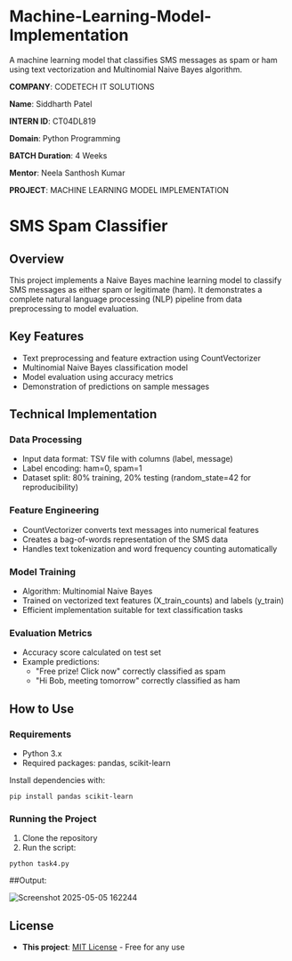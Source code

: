 # Machine-Learning-Model-Implementation
A machine learning model that classifies SMS messages as spam or ham using text vectorization and Multinomial Naive Bayes algorithm.

**COMPANY**: CODETECH IT SOLUTIONS

**Name**: Siddharth Patel

**INTERN ID**: CT04DL819

**Domain**: Python Programming

**BATCH Duration**: 4 Weeks

**Mentor**: Neela Santhosh Kumar

**PROJECT**: MACHINE LEARNING MODEL IMPLEMENTATION

# SMS Spam Classifier 

## Overview
This project implements a Naive Bayes machine learning model to classify SMS messages as either spam or legitimate (ham). It demonstrates a complete natural language processing (NLP) pipeline from data preprocessing to model evaluation.

## Key Features
- Text preprocessing and feature extraction using CountVectorizer
- Multinomial Naive Bayes classification model
- Model evaluation using accuracy metrics
- Demonstration of predictions on sample messages

## Technical Implementation

### Data Processing
- Input data format: TSV file with columns (label, message)
- Label encoding: ham=0, spam=1
- Dataset split: 80% training, 20% testing (random_state=42 for reproducibility)

### Feature Engineering
- CountVectorizer converts text messages into numerical features
- Creates a bag-of-words representation of the SMS data
- Handles text tokenization and word frequency counting automatically

### Model Training
- Algorithm: Multinomial Naive Bayes
- Trained on vectorized text features (X_train_counts) and labels (y_train)
- Efficient implementation suitable for text classification tasks

### Evaluation Metrics
- Accuracy score calculated on test set
- Example predictions:
  - "Free prize! Click now" correctly classified as spam
  - "Hi Bob, meeting tomorrow" correctly classified as ham

## How to Use

### Requirements
- Python 3.x
- Required packages: pandas, scikit-learn

Install dependencies with:
```
pip install pandas scikit-learn
```

### Running the Project
1. Clone the repository
2. Run the script:
```
python task4.py
```

##Output:

![Screenshot 2025-05-05 162244](https://github.com/user-attachments/assets/b9713066-5fbe-4b27-94f5-029d125bbef4)


## License
- **This project**: [MIT License](LICENSE) - Free for any use  

